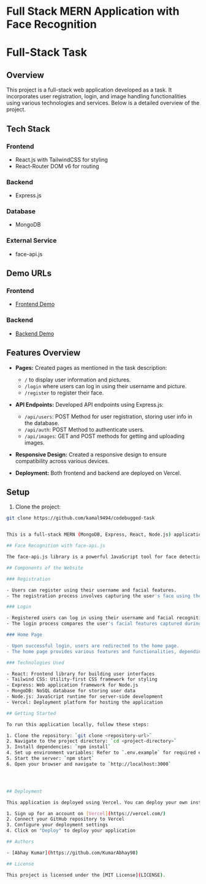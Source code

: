 # Full Stack MERN Application with Face Recognition

# Full-Stack Task

## Overview

This project is a full-stack web application developed as a task. It incorporates user registration, login, and image handling functionalities using various technologies and services. Below is a detailed overview of the project.

## Tech Stack

### Frontend
- React.js with TailwindCSS for styling
- React-Router DOM v6 for routing

### Backend
- Express.js

### Database
- MongoDB

### External Service
- face-api.js

## Demo URLs

### Frontend
- [Frontend Demo](https://codebugged-task.vercel.app/)

### Backend
- [Backend Demo](https://codebugged-server.vercel.app)

## Features Overview

- **Pages:** Created pages as mentioned in the task description:
  - `/` to display user information and pictures.
  - `/login` where users can log in using their username and picture.
  - `/register` to register their face.

- **API Endpoints:** Developed API endpoints using Express.js:
  - `/api/users`: POST Method for user registration, storing user info in the database.
  - `/api/auth`: POST Method to authenticate users.
  - `/api/images`: GET and POST methods for getting and uploading images.

- **Responsive Design:** Created a responsive design to ensure compatibility across various devices.

- **Deployment:** Both frontend and backend are deployed on Vercel.

## Setup

1. Clone the project:

```bash
git clone https://github.com/kamal9494/codebugged-task


This is a full-stack MERN (MongoDB, Express, React, Node.js) application that incorporates face recognition using face-api.js. The application allows users to register and login using their username and facial recognition.

## Face Recognition with face-api.js

The face-api.js library is a powerful JavaScript tool for face detection, recognition, and analysis. It provides various functionalities such as face detection, face landmark detection, and face recognition. In this application, face-api.js is used to enhance the authentication process by allowing users to register and login using their facial features.

## Components of the Website

### Registration

- Users can register using their username and facial features.
- The registration process involves capturing the user's face using their device's camera and storing it securely in the database.

### Login

- Registered users can log in using their username and facial recognition.
- The login process compares the user's facial features captured during registration with the features detected during login to authenticate the user.

### Home Page

- Upon successful login, users are redirected to the home page.
- The home page provides various features and functionalities, depending on the application's purpose.

### Technologies Used

- React: Frontend library for building user interfaces
- Tailwind CSS: Utility-first CSS framework for styling
- Express: Web application framework for Node.js
- MongoDB: NoSQL database for storing user data
- Node.js: JavaScript runtime for server-side development
- Vercel: Deployment platform for hosting the application

## Getting Started

To run this application locally, follow these steps:

1. Clone the repository: `git clone <repository-url>`
2. Navigate to the project directory: `cd <project-directory>`
3. Install dependencies: `npm install`
4. Set up environment variables: Refer to `.env.example` for required environment variables
5. Start the server: `npm start`
6. Open your browser and navigate to `http://localhost:3000`




## Deployment

This application is deployed using Vercel. You can deploy your own instance by following these steps:

1. Sign up for an account on [Vercel](https://vercel.com/)
2. Connect your GitHub repository to Vercel
3. Configure your deployment settings
4. Click on "Deploy" to deploy your application

## Authors

- [Abhay Kumar](https://github.com/KumarAbhay98)

## License

This project is licensed under the [MIT License](LICENSE).
